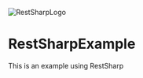 ![RestSharpLogo](https://github.com/RobBrowning/RestSharpExample/blob/master/RestSharpExample/RestSharpExample/ReadMe_Images/RestSharp_Logo.png)

      
# RestSharpExample
This is an example using RestSharp
